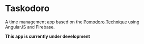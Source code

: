 # Taskodoro

A time management app based on the [Pomodoro Technique](https://en.wikipedia.org/wiki/Pomodoro_Technique) using AngularJS and Firebase.

**This app is currently under development**
